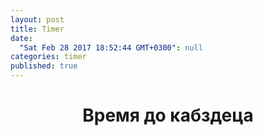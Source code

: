 ```yaml
---
layout: post
title: Timer
date: 
  "Sat Feb 28 2017 18:52:44 GMT+0300": null
categories: timer
published: true
---
```


<h1 align="center"> Время до кабздеца </h1>
<br>
<br>
<script src="http://megatimer.ru/s/f0bf95a5a0864b249245d166cbcd8e51.js"></script>


